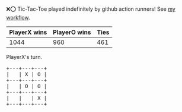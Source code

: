 :x::o: Tic-Tac-Toe played indefinitely by github action runners! See [my workflow](.github/workflows/play.yaml).

|PlayerX wins|PlayerO wins|Ties|
|-|-|-|
|1044|960|461|

PlayerX's turn.

<pre>
+---+---+---+
|   | X | O |
+---+---+---+
|   | O | O |
+---+---+---+
|   |   | X |
+---+---+---+
</pre>